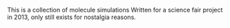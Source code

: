 This is a collection of molecule simulations
Written for a science fair project in 2013, only still exists for nostalgia reasons.
